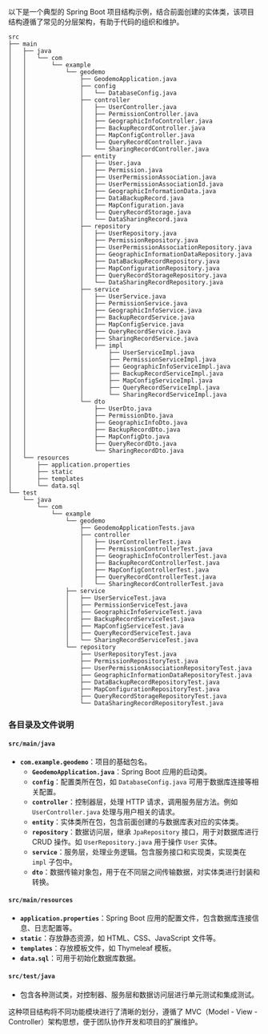 以下是一个典型的 Spring Boot 项目结构示例，结合前面创建的实体类，该项目结构遵循了常见的分层架构，有助于代码的组织和维护。

```
src
├── main
│   ├── java
│   │   └── com
│   │       └── example
│   │           └── geodemo
│   │               ├── GeodemoApplication.java
│   │               ├── config
│   │               │   └── DatabaseConfig.java
│   │               ├── controller
│   │               │   ├── UserController.java
│   │               │   ├── PermissionController.java
│   │               │   ├── GeographicInfoController.java
│   │               │   ├── BackupRecordController.java
│   │               │   ├── MapConfigController.java
│   │               │   ├── QueryRecordController.java
│   │               │   └── SharingRecordController.java
│   │               ├── entity
│   │               │   ├── User.java
│   │               │   ├── Permission.java
│   │               │   ├── UserPermissionAssociation.java
│   │               │   ├── UserPermissionAssociationId.java
│   │               │   ├── GeographicInformationData.java
│   │               │   ├── DataBackupRecord.java
│   │               │   ├── MapConfiguration.java
│   │               │   ├── QueryRecordStorage.java
│   │               │   └── DataSharingRecord.java
│   │               ├── repository
│   │               │   ├── UserRepository.java
│   │               │   ├── PermissionRepository.java
│   │               │   ├── UserPermissionAssociationRepository.java
│   │               │   ├── GeographicInformationDataRepository.java
│   │               │   ├── DataBackupRecordRepository.java
│   │               │   ├── MapConfigurationRepository.java
│   │               │   ├── QueryRecordStorageRepository.java
│   │               │   └── DataSharingRecordRepository.java
│   │               ├── service
│   │               │   ├── UserService.java
│   │               │   ├── PermissionService.java
│   │               │   ├── GeographicInfoService.java
│   │               │   ├── BackupRecordService.java
│   │               │   ├── MapConfigService.java
│   │               │   ├── QueryRecordService.java
│   │               │   ├── SharingRecordService.java
│   │               │   ├── impl
│   │               │       ├── UserServiceImpl.java
│   │               │       ├── PermissionServiceImpl.java
│   │               │       ├── GeographicInfoServiceImpl.java
│   │               │       ├── BackupRecordServiceImpl.java
│   │               │       ├── MapConfigServiceImpl.java
│   │               │       ├── QueryRecordServiceImpl.java
│   │               │       └── SharingRecordServiceImpl.java
│   │               └── dto
│   │                   ├── UserDto.java
│   │                   ├── PermissionDto.java
│   │                   ├── GeographicInfoDto.java
│   │                   ├── BackupRecordDto.java
│   │                   ├── MapConfigDto.java
│   │                   ├── QueryRecordDto.java
│   │                   └── SharingRecordDto.java
│   └── resources
│       ├── application.properties
│       ├── static
│       ├── templates
│       └── data.sql
└── test
    └── java
        └── com
            └── example
                └── geodemo
                    ├── GeodemoApplicationTests.java
                    ├── controller
                    │   ├── UserControllerTest.java
                    │   ├── PermissionControllerTest.java
                    │   ├── GeographicInfoControllerTest.java
                    │   ├── BackupRecordControllerTest.java
                    │   ├── MapConfigControllerTest.java
                    │   ├── QueryRecordControllerTest.java
                    │   └── SharingRecordControllerTest.java
                ├── service
                │   ├── UserServiceTest.java
                │   ├── PermissionServiceTest.java
                │   ├── GeographicInfoServiceTest.java
                │   ├── BackupRecordServiceTest.java
                │   ├── MapConfigServiceTest.java
                │   ├── QueryRecordServiceTest.java
                │   └── SharingRecordServiceTest.java
                └── repository
                    ├── UserRepositoryTest.java
                    ├── PermissionRepositoryTest.java
                    ├── UserPermissionAssociationRepositoryTest.java
                    ├── GeographicInformationDataRepositoryTest.java
                    ├── DataBackupRecordRepositoryTest.java
                    ├── MapConfigurationRepositoryTest.java
                    ├── QueryRecordStorageRepositoryTest.java
                    └── DataSharingRecordRepositoryTest.java
```

### 各目录及文件说明

#### `src/main/java`
- **`com.example.geodemo`**：项目的基础包名。
    - **`GeodemoApplication.java`**：Spring Boot 应用的启动类。
    - **`config`**：配置类所在包，如 `DatabaseConfig.java` 可用于数据库连接等相关配置。
    - **`controller`**：控制器层，处理 HTTP 请求，调用服务层方法。例如 `UserController.java` 处理与用户相关的请求。
    - **`entity`**：实体类所在包，包含前面创建的与数据库表对应的实体类。
    - **`repository`**：数据访问层，继承 `JpaRepository` 接口，用于对数据库进行 CRUD 操作。如 `UserRepository.java` 用于操作 `User` 实体。
    - **`service`**：服务层，处理业务逻辑。包含服务接口和实现类，实现类在 `impl` 子包中。
    - **`dto`**：数据传输对象包，用于在不同层之间传输数据，对实体类进行封装和转换。

#### `src/main/resources`
- **`application.properties`**：Spring Boot 应用的配置文件，包含数据库连接信息、日志配置等。
- **`static`**：存放静态资源，如 HTML、CSS、JavaScript 文件等。
- **`templates`**：存放模板文件，如 Thymeleaf 模板。
- **`data.sql`**：可用于初始化数据库数据。

#### `src/test/java`
- 包含各种测试类，对控制器、服务层和数据访问层进行单元测试和集成测试。

这种项目结构将不同功能模块进行了清晰的划分，遵循了 MVC（Model - View - Controller）架构思想，便于团队协作开发和项目的扩展维护。 